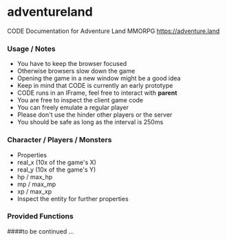 # adventureland
CODE Documentation for Adventure Land MMORPG https://adventure.land

### Usage / Notes
* You have to keep the browser focused
* Otherwise browsers slow down the game
* Opening the game in a new window might be a good idea
* Keep in mind that CODE is currently an early prototype
* CODE runs in an IFrame, feel free to interact with **parent**
* You are free to inspect the client game code
* You can freely emulate a regular player
* Please don't use the hinder other players or the server
* You should be safe as long as the interval is 250ms

### Character / Players / Monsters

* Properties
 * real_x (10x of the game's X)
 * real_y (10x of the game's Y)
 * hp / max_hp
 * mp / max_mp
 * xp / max_xp
* Inspect the entity for further properties

### Provided Functions

####to be continued ...
